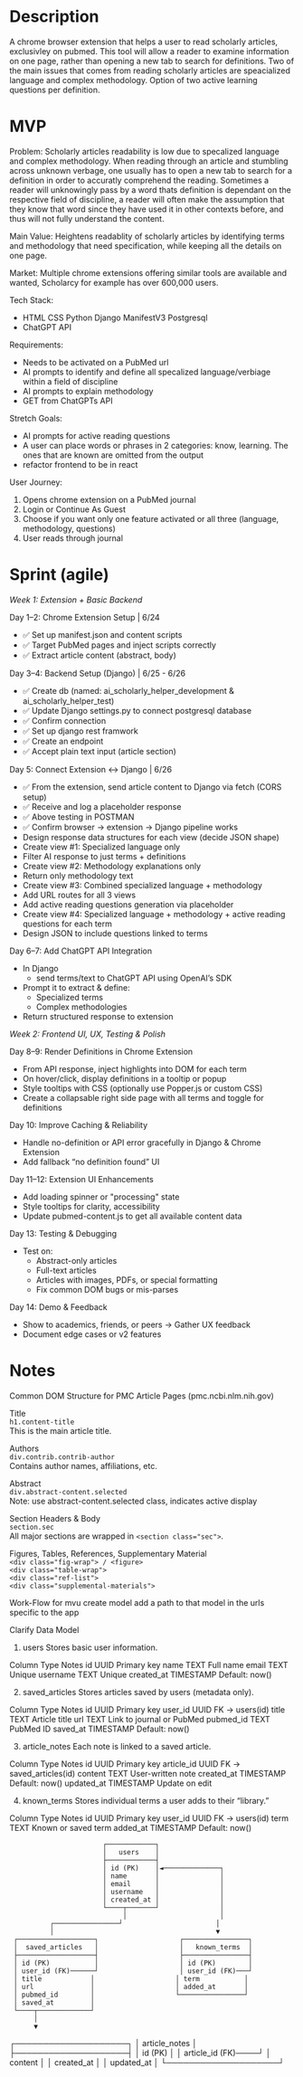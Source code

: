 # Description
A chrome browser extension that helps a user to read scholarly articles, exclusivley on pubmed. This tool will allow a reader to examine information on one page, rather than opening a new tab to search for definitions. Two of the main issues that comes from reading scholarly articles are speacialized language and complex methodology. Option of two active learning questions per definition.


# MVP 
Problem: 
Scholarly articles readability is low due to specalized language and complex methodology. When reading through an article and stumbling across unknown verbage, one usually has to open a new tab to search for a definition in order to accuratly comprehend the reading. Sometimes a reader will unknowingly pass by a word thats definition is dependant on the respective field of discipline, a reader will often make the assumption that they know that word since they have used it in other contexts before, and thus will not fully understand the content.

Main Value: 
Heightens readablity of scholarly articles by identifying terms and methodology that need specification, while keeping all the details on one page. 

Market: 
Multiple chrome extensions offering similar tools are available and wanted, Scholarcy for example has over 600,000 users.

Tech Stack:
- HTML CSS Python Django ManifestV3 Postgresql
- ChatGPT API

Requirements:
- Needs to be activated on a PubMed url 
- AI prompts to identify and define all specalized language/verbiage within a field of discipline 
- AI prompts to explain methodology 
- GET from ChatGPTs API

Stretch Goals:
- AI prompts for active reading questions
- A user can place words or phrases in 2 categories: know, learning. The ones that are known are omitted from the output
- refactor frontend to be in react

User Journey:
1. Opens chrome extension on a PubMed journal 
2. Login or Continue As Guest
3. Choose if you want only one feature activated or all three (language, methodology, questions)
4. User reads through journal 








# Sprint (agile)

*Week 1: Extension + Basic Backend*

Day 1–2: Chrome Extension Setup | 6/24
- ✅ Set up manifest.json and content scripts  
- ✅ Target PubMed pages and inject scripts correctly 
- ✅ Extract article content (abstract, body) 

Day 3–4: Backend Setup (Django) | 6/25 - 6/26
- ✅ Create db (named: ai_scholarly_helper_development & ai_scholarly_helper_test)
- ✅ Update Django settings.py to connect postgresql database
- ✅ Confirm connection
- ✅ Set up django rest framwork
- ✅ Create an endpoint
- ✅ Accept plain text input (article section)

Day 5: Connect Extension ↔ Django | 6/26
- ✅ From the extension, send article content to Django via fetch (CORS setup)
- ✅ Receive and log a placeholder response
- ✅ Above testing in POSTMAN
- ✅ Confirm browser → extension → Django pipeline works
- Design response data structures for each view (decide JSON shape)
- Create view #1: Specialized language only
- Filter AI response to just terms + definitions
- Create view #2: Methodology explanations only
- Return only methodology text
- Create view #3: Combined specialized language + methodology
- Add URL routes for all 3 views
- Add active reading questions generation via placeholder
- Create view #4: Specialized language + methodology + active reading questions for each term
- Design JSON to include questions linked to terms

Day 6–7: Add ChatGPT API Integration
- In Django 
  - send terms/text to ChatGPT API using OpenAI’s SDK
- Prompt it to extract & define:
  - Specialized terms
  - Complex methodologies
-  Return structured response to extension




*Week 2: Frontend UI, UX, Testing & Polish*

Day 8–9: Render Definitions in Chrome Extension
- From API response, inject highlights into DOM for each term
- On hover/click, display definitions in a tooltip or popup
- Style tooltips with CSS (optionally use Popper.js or custom CSS)
- Create a collapsable right side page with all terms and toggle for definitions  

Day 10: Improve Caching & Reliability
- Handle no-definition or API error gracefully in Django & Chrome Extension
- Add fallback “no definition found” UI

Day 11–12: Extension UI Enhancements
- Add loading spinner or "processing" state
- Style tooltips for clarity, accessibility
- Update pubmed-content.js to get all available content data 

Day 13: Testing & Debugging
- Test on:
  - Abstract-only articles
  - Full-text articles
  - Articles with images, PDFs, or special formatting
  - Fix common DOM bugs or mis-parses

Day 14: Demo & Feedback
- Show to academics, friends, or peers -> Gather UX feedback
- Document edge cases or v2 features 





# Notes
Common DOM Structure for PMC Article Pages (pmc.ncbi.nlm.nih.gov)

Title <br>
`h1.content-title`<br>
This is the main article title. <br>

Authors <br>
`div.contrib.contrib-author`<br>
Contains author names, affiliations, etc.<br>

Abstract <br>
`div.abstract-content.selected`<br>
Note: use abstract-content.selected class, indicates active display <br>

Section Headers & Body<br>
`section.sec`<br>
All major sections are wrapped in `<section class="sec">`.<br>

Figures, Tables, References, Supplementary Material<br>
`<div class="fig-wrap"> / <figure>` <br>
`<div class="table-wrap">`<br>
`<div class="ref-list">`<br>
`<div class="supplemental-materials">`<br>


Work-Flow for mvu
create model 
add a path to that model in the urls specific to the app


Clarify Data Model 
1. users
Stores basic user information.

Column	Type	Notes
id	UUID	Primary key
name	TEXT	Full name
email	TEXT	Unique
username	TEXT	Unique
created_at	TIMESTAMP	Default: now()

2. saved_articles
Stores articles saved by users (metadata only).

Column	Type	Notes
id	UUID	Primary key
user_id	UUID	FK → users(id)
title	TEXT	Article title
url	TEXT	Link to journal or PubMed
pubmed_id	TEXT	PubMed ID
saved_at	TIMESTAMP	Default: now()

3. article_notes
Each note is linked to a saved article.

Column	Type	Notes
id	UUID	Primary key
article_id	UUID	FK → saved_articles(id)
content	TEXT	User-written note
created_at	TIMESTAMP	Default: now()
updated_at	TIMESTAMP	Update on edit

4. known_terms
Stores individual terms a user adds to their “library.”

Column	Type	Notes
id	UUID	Primary key
user_id	UUID	FK → users(id)
term	TEXT	Known or saved term
added_at	TIMESTAMP	Default: now()


                           ┌────────────┐
                           │   users    │
                           ├────────────┤
                           │ id (PK)    │◄──────────────┐
                           │ name       │               │
                           │ email      │               │
                           │ username   │               │
                           │ created_at │               │
                           └────┬───────┘               │
                                │                       │
              ┌────────────────┘                       │
              │                                        ▼
     ┌───────────────────┐                    ┌────────────────┐
     │  saved_articles   │                    │   known_terms  │
     ├───────────────────┤                    ├────────────────┤
     │ id (PK)           │                    │ id (PK)        │
     │ user_id (FK)──────┘                    │ user_id (FK)───┘
     │ title            │                    │ term           │
     │ url              │                    │ added_at       │
     │ pubmed_id        │                    └────────────────┘
     │ saved_at         │
     └────┬─────────────┘
          │
          ▼
 ┌────────────────────┐
 │   article_notes     │
 ├────────────────────┤
 │ id (PK)            │
 │ article_id (FK)────┘
 │ content            │
 │ created_at         │
 │ updated_at         │
 └────────────────────┘
